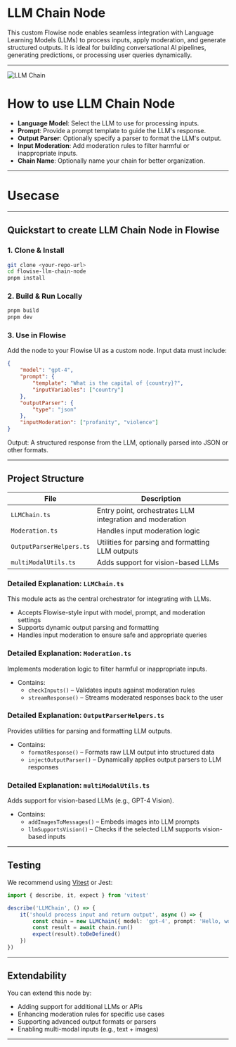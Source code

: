 # LLM Chain Node

This custom Flowise node enables seamless integration with Language Learning Models (LLMs) to process inputs, apply moderation, and generate structured outputs. It is ideal for building conversational AI pipelines, generating predictions, or processing user queries dynamically.

---

![LLM Chain](images/llm-chain.png)

# How to use LLM Chain Node

-   **Language Model**: Select the LLM to use for processing inputs.
-   **Prompt**: Provide a prompt template to guide the LLM's response.
-   **Output Parser**: Optionally specify a parser to format the LLM's output.
-   **Input Moderation**: Add moderation rules to filter harmful or inappropriate inputs.
-   **Chain Name**: Optionally name your chain for better organization.

---

# Usecase

---

## Quickstart to create LLM Chain Node in Flowise

### 1. Clone & Install

```bash
git clone <your-repo-url>
cd flowise-llm-chain-node
pnpm install
```

### 2. Build & Run Locally

```bash
pnpm build
pnpm dev
```

### 3. Use in Flowise

Add the node to your Flowise UI as a custom node. Input data must include:

```json
{
    "model": "gpt-4",
    "prompt": {
        "template": "What is the capital of {country}?",
        "inputVariables": ["country"]
    },
    "outputParser": {
        "type": "json"
    },
    "inputModeration": ["profanity", "violence"]
}
```

Output: A structured response from the LLM, optionally parsed into JSON or other formats.

---

## Project Structure

| File                     | Description                                              |
| ------------------------ | -------------------------------------------------------- |
| `LLMChain.ts`            | Entry point, orchestrates LLM integration and moderation |
| `Moderation.ts`          | Handles input moderation logic                           |
| `OutputParserHelpers.ts` | Utilities for parsing and formatting LLM outputs         |
| `multiModalUtils.ts`     | Adds support for vision-based LLMs                       |

### Detailed Explanation: `LLMChain.ts`

This module acts as the central orchestrator for integrating with LLMs.

-   Accepts Flowise-style input with model, prompt, and moderation settings
-   Supports dynamic output parsing and formatting
-   Handles input moderation to ensure safe and appropriate queries

### Detailed Explanation: `Moderation.ts`

Implements moderation logic to filter harmful or inappropriate inputs.

-   Contains:
    -   `checkInputs()` – Validates inputs against moderation rules
    -   `streamResponse()` – Streams moderated responses back to the user

### Detailed Explanation: `OutputParserHelpers.ts`

Provides utilities for parsing and formatting LLM outputs.

-   Contains:
    -   `formatResponse()` – Formats raw LLM output into structured data
    -   `injectOutputParser()` – Dynamically applies output parsers to LLM responses

### Detailed Explanation: `multiModalUtils.ts`

Adds support for vision-based LLMs (e.g., GPT-4 Vision).

-   Contains:
    -   `addImagesToMessages()` – Embeds images into LLM prompts
    -   `llmSupportsVision()` – Checks if the selected LLM supports vision-based inputs

---

## Testing

We recommend using [Vitest](https://vitest.dev/) or Jest:

```ts
import { describe, it, expect } from 'vitest'

describe('LLMChain', () => {
    it('should process input and return output', async () => {
        const chain = new LLMChain({ model: 'gpt-4', prompt: 'Hello, world!' })
        const result = await chain.run()
        expect(result).toBeDefined()
    })
})
```

---

## Extendability

You can extend this node by:

-   Adding support for additional LLMs or APIs
-   Enhancing moderation rules for specific use cases
-   Supporting advanced output formats or parsers
-   Enabling multi-modal inputs (e.g., text + images)

---
